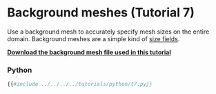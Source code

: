 # Background meshes (Tutorial 7)

Use a background mesh to accurately specify mesh sizes on the entire domain. Background
meshes are a simple kind of [size fields](size-fields.md).

[**Download the background mesh file used in this tutorial**](https://gitlab.onelab.info/gmsh/gmsh/-/raw/master/tutorials/t7_bgmesh.pos?inline=false)

### Python
```python
{{#include ../../../../tutorials/python/t7.py}}
```
